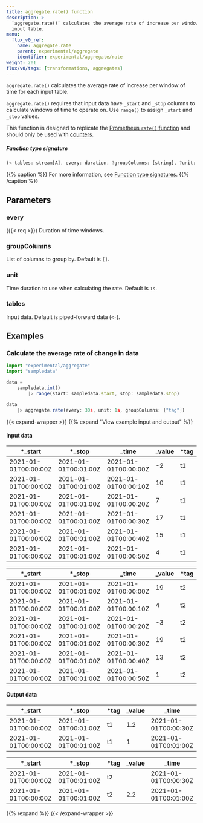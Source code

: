 ```yaml
---
title: aggregate.rate() function
description: >
  `aggregate.rate()` calculates the average rate of increase per window of time for each
  input table.
menu:
  flux_v0_ref:
    name: aggregate.rate
    parent: experimental/aggregate
    identifier: experimental/aggregate/rate
weight: 201
flux/v0/tags: [transformations, aggregates]
---
```


<!------------------------------------------------------------------------------

IMPORTANT: This page was generated from comments in the Flux source code. Any
edits made directly to this page will be overwritten the next time the
documentation is generated. 

To make updates to this documentation, update the function comments above the
function definition in the Flux source code:

https://github.com/influxdata/flux/blob/master/stdlib/experimental/aggregate/aggregate.flux#L46-L57

Contributing to Flux: https://github.com/influxdata/flux#contributing
Fluxdoc syntax: https://github.com/influxdata/flux/blob/master/docs/fluxdoc.md

------------------------------------------------------------------------------->

`aggregate.rate()` calculates the average rate of increase per window of time for each
input table.

`aggregate.rate()` requires that input data have `_start` and `_stop` columns
to calculate windows of time to operate on.
Use `range()` to assign `_start` and `_stop` values.

This function is designed to replicate the
[Prometheus `rate()` function](https://prometheus.io/docs/prometheus/latest/querying/functions/#rate)
and should only be used with [counters](/flux/v0/prometheus/metric-types/counter/).

##### Function type signature

```js
(<-tables: stream[A], every: duration, ?groupColumns: [string], ?unit: duration) => stream[B] where A: Record, B: Record
```

{{% caption %}}
For more information, see [Function type signatures](/flux/v0/function-type-signatures/).
{{% /caption %}}

## Parameters

### every
({{< req >}})
Duration of time windows.



### groupColumns

List of columns to group by. Default is `[]`.



### unit

Time duration to use when calculating the rate. Default is `1s`.



### tables

Input data. Default is piped-forward data (`<-`).




## Examples

### Calculate the average rate of change in data

```js
import "experimental/aggregate"
import "sampledata"

data =
    sampledata.int()
        |> range(start: sampledata.start, stop: sampledata.stop)

data
    |> aggregate.rate(every: 30s, unit: 1s, groupColumns: ["tag"])

```

{{< expand-wrapper >}}
{{% expand "View example input and output" %}}

#### Input data

| *_start              | *_stop               | _time                | _value  | *tag |
| -------------------- | -------------------- | -------------------- | ------- | ---- |
| 2021-01-01T00:00:00Z | 2021-01-01T00:01:00Z | 2021-01-01T00:00:00Z | -2      | t1   |
| 2021-01-01T00:00:00Z | 2021-01-01T00:01:00Z | 2021-01-01T00:00:10Z | 10      | t1   |
| 2021-01-01T00:00:00Z | 2021-01-01T00:01:00Z | 2021-01-01T00:00:20Z | 7       | t1   |
| 2021-01-01T00:00:00Z | 2021-01-01T00:01:00Z | 2021-01-01T00:00:30Z | 17      | t1   |
| 2021-01-01T00:00:00Z | 2021-01-01T00:01:00Z | 2021-01-01T00:00:40Z | 15      | t1   |
| 2021-01-01T00:00:00Z | 2021-01-01T00:01:00Z | 2021-01-01T00:00:50Z | 4       | t1   |

| *_start              | *_stop               | _time                | _value  | *tag |
| -------------------- | -------------------- | -------------------- | ------- | ---- |
| 2021-01-01T00:00:00Z | 2021-01-01T00:01:00Z | 2021-01-01T00:00:00Z | 19      | t2   |
| 2021-01-01T00:00:00Z | 2021-01-01T00:01:00Z | 2021-01-01T00:00:10Z | 4       | t2   |
| 2021-01-01T00:00:00Z | 2021-01-01T00:01:00Z | 2021-01-01T00:00:20Z | -3      | t2   |
| 2021-01-01T00:00:00Z | 2021-01-01T00:01:00Z | 2021-01-01T00:00:30Z | 19      | t2   |
| 2021-01-01T00:00:00Z | 2021-01-01T00:01:00Z | 2021-01-01T00:00:40Z | 13      | t2   |
| 2021-01-01T00:00:00Z | 2021-01-01T00:01:00Z | 2021-01-01T00:00:50Z | 1       | t2   |


#### Output data

| *_start              | *_stop               | *tag | _value  | _time                |
| -------------------- | -------------------- | ---- | ------- | -------------------- |
| 2021-01-01T00:00:00Z | 2021-01-01T00:01:00Z | t1   | 1.2     | 2021-01-01T00:00:30Z |
| 2021-01-01T00:00:00Z | 2021-01-01T00:01:00Z | t1   | 1       | 2021-01-01T00:01:00Z |

| *_start              | *_stop               | *tag | _value  | _time                |
| -------------------- | -------------------- | ---- | ------- | -------------------- |
| 2021-01-01T00:00:00Z | 2021-01-01T00:01:00Z | t2   |         | 2021-01-01T00:00:30Z |
| 2021-01-01T00:00:00Z | 2021-01-01T00:01:00Z | t2   | 2.2     | 2021-01-01T00:01:00Z |

{{% /expand %}}
{{< /expand-wrapper >}}
